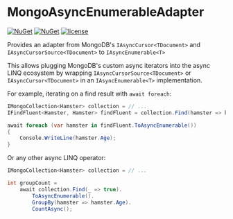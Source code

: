 # MongoAsyncEnumerableAdapter
[![NuGet](https://img.shields.io/nuget/dt/MongoAsyncEnumerableAdapter.svg)](https://www.nuget.org/packages/MongoAsyncEnumerableAdapter)
[![NuGet](https://img.shields.io/nuget/v/MongoAsyncEnumerableAdapter.svg)](https://www.nuget.org/packages/MongoAsyncEnumerableAdapter)
[![license](https://img.shields.io/github/license/i3arnon/MongoAsyncEnumerableAdapter.svg)](LICENSE)

Provides an adapter from MongoDB's `IAsyncCursor<TDocument>` and `IAsyncCursorSource<TDocument>` to `IAsyncEnumerable<T>`

This allows plugging MongoDB's custom async iterators into the async LINQ ecosystem by wrapping `IAsyncCursorSource<TDocument>` or `IAsyncCursor<TDocument>` in an `IAsyncEnumerable<T>` implementation.

For example, iterating on a find result with `await foreach`:

```csharp
IMongoCollection<Hamster> collection = // ...
IFindFluent<Hamster, Hamster> findFluent = collection.Find(hamster => hamster.Name == "bar");

await foreach (var hamster in findFluent.ToAsyncEnumerable())
{
    Console.WriteLine(hamster.Age);
}
```

Or any other async LINQ operator:

```csharp
IMongoCollection<Hamster> collection = // ...

int groupCount = 
    await collection.Find(_ => true).
        ToAsyncEnumerable().
        GroupBy(hamster => hamster.Age).
        CountAsync();
```